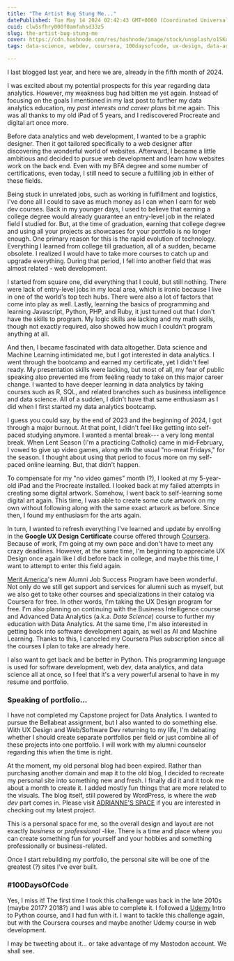 ```yaml
---
title: "The Artist Bug Stung Me..."
datePublished: Tue May 14 2024 02:42:43 GMT+0000 (Coordinated Universal Time)
cuid: clw5sfhry000f0amfahsd33z5
slug: the-artist-bug-stung-me
cover: https://cdn.hashnode.com/res/hashnode/image/stock/unsplash/o1SKqmgSDbg/upload/1fa6123b410d5371bcc628e43b20b8fa.jpeg
tags: data-science, webdev, coursera, 100daysofcode, ux-design, data-analytics, meritamerica, google-certificates

---
```


I last blogged last year, and here we are, already in the fifth month of 2024.

I was excited about my potential prospects for this year regarding data analytics. However, my weakness bug had bitten me yet again. Instead of focusing on the goals I mentioned in my last post to further my data analytics education, my *past interests and career plans* bit me again. This was all thanks to my old iPad of 5 years, and I rediscovered Procreate and digital art once more.

Before data analytics and web development, I wanted to be a graphic designer. Then it got tailored specifically to a web designer after discovering the wonderful world of websites. Afterward, I became a little ambitious and decided to pursue web development and learn how websites work on the back end. Even with my BFA degree and some number of certifications, even today, I still need to secure a fulfilling job in either of these fields.

Being stuck in unrelated jobs, such as working in fulfillment and logistics, I've done all I could to save as much money as I can when I earn for web dev courses. Back in my younger days, I used to believe that earning a college degree would already guarantee an entry-level job in the related field I studied for. But, at the time of graduation, earning that college degree and using all your projects as showcases for your portfolio is no longer enough. One primary reason for this is the rapid evolution of technology. Everything I learned from college till graduation, all of a sudden, became obsolete. I realized I would have to take more courses to catch up and upgrade everything. During that period, I fell into another field that was almost related - web development.

I started from square one, did everything that I could, but still nothing. There were lack of entry-level jobs in my local area, which is ironic because I live in one of the world's top tech hubs. There were also a lot of factors that come into play as well. Lastly, learning the basics of programming and learning Javascript, Python, PHP, and Ruby, it just turned out that I don't have the skills to program. My logic skills are lacking and my math skills, though not exactly required, also showed how much I couldn't program anything at all.

And then, I became fascinated with data altogether. Data science and Machine Learning intimidated me, but I got interested in data analytics. I went through the bootcamp and earned my certificate, yet I didn't feel ready. My presentation skills were lacking, but most of all, my fear of public speaking also prevented me from feeling ready to take on this major career change. I wanted to have deeper learning in data analytics by taking courses such as R, SQL, and related branches such as business intelligence and data science. All of a sudden, I didn't have that same enthusiasm as I did when I first started my data analytics bootcamp.

I guess you could say, by the end of 2023 and the beginning of 2024, I got through a major burnout. At that point, I didn't feel like getting into self-paced studying anymore. I wanted a mental break--- a very long mental break. When Lent Season (I'm a practicing Catholic) came in mid-February, I vowed to give up video games, along with the usual "no-meat Fridays," for the season. I thought about using that period to focus more on my self-paced online learning. But, that didn't happen.

To compensate for my "no video games" month (?), I looked at my 5-year-old iPad and the Procreate installed. I looked back at my failed attempts in creating some digital artwork. Somehow, I went back to self-learning some digital art again. This time, I was able to create some cute artwork on my own without following along with the same exact artwork as before. Since then, I found my enthusiasm for the arts again.

In turn, I wanted to refresh everything I've learned and update by enrolling in the **Google UX Design Certificate** course offered through [Coursera](https://coursera.org). Because of work, I'm going at my own pace and don't have to meet any crazy deadlines. However, at the same time, I'm beginning to appreciate UX Design once again like I did before back in college, and maybe this time, I want to attempt to enter this field again.

[Merit America](https://meritamerica.org)'s new Alumni Job Success Program have been wonderful. Not only do we still get support and services for alumni such as myself, but we also get to take other courses and specializations in their catalog via Coursera for free. In other words, I'm taking the UX Design program for free. I'm also planning on continuing with the Business Intelligence course and Advanced Data Analytics (a.k.a. *Data Science*) course to further my education with Data Analytics. At the same time, I'm also interested in getting back into software development again, as well as AI and Machine Learning. Thanks to this, I canceled my Coursera Plus subscription since all the courses I plan to take are already here.

I also want to get back and be better in Python. This programming language is used for software development, web dev, data analytics, and data science all at once, so I feel that it's a very powerful arsenal to have in my resume and portfolio.

### Speaking of portfolio...

I have not completed my Capstone project for Data Analytics. I wanted to pursue the Bellabeat assignment, but I also wanted to do something else. With UX Design and Web/Software Dev returning to my life, I'm debating whether I should create separate portfolios per field or just combine all of these projects into one portfolio. I will work with my alumni counselor regarding this when the time is right.

At the moment, my old personal blog had been expired. Rather than purchasing another domain and map it to the old blog, I decided to recreate my personal site into something new and fresh. I finally did it and it took me about a month to create it. I added mostly fun things that are more related to the visuals. The blog itself, still powered by WordPress, is where the *web dev* part comes in. Please visit [ADRIANNE'S SPACE](https://adrianne.space) if you are interested in checking out my latest project.

This is a personal space for me, so the overall design and layout are not exactly *business* or *professional* -like. There is a time and place where you can create something fun for yourself and your hobbies and something professionally or business-related.

Once I start rebuilding my portfolio, the personal site will be one of the greatest (?) sites I've ever built.

### #100DaysOfCode

Yes, I miss it! The first time I took this challenge was back in the late 2010s (maybe 2017? 2018?) and I was able to complete it. I followed a [Udemy](https://udemy.com) Intro to Python course, and I had fun with it. I want to tackle this challenge again, but with the Coursera courses and maybe another Udemy course in web development.

I may be tweeting about it... or take advantage of my Mastodon account. We shall see.